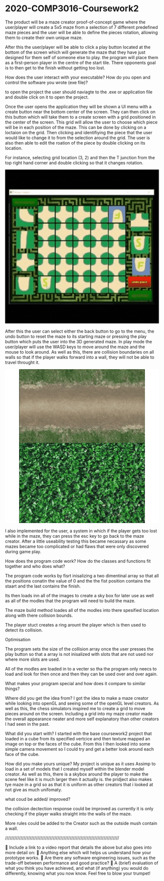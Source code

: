 # 2020-COMP3016-Coursework2

The product will be a maze creator proof-of-concept game where the user/player will create a 5x5 maze from a selection of 7 different predefined maze pieces and the user will be able to define the pieces rotation, allowing them to create their own unique maze.

After this the user/player will be able to click a play button located at the bottom of the screen which will generate the maze that they have just designed for them self of someone else to play. the program will place them as a first-person player in the centre of the start tile. There opponents goal is to then get to the finish without getting too lost.


How does the user interact with your executable? How do you open and control the software you wrote (exe file)?

to open the project the user should naviagte to the .exe or application file and double click on it to open the project.

Once the user opens the application they will be shown a UI menu with a create button near the bottom center of the screen.
They can then click on this button which will take them to a create screen with a grid positioned in the center of the screen. This grid will allow the user to choose which piece will be in each position of the maze. This can be done by clicking on a loctaion on the grid. Then clicking and identifiying the piece that the user would like to change it to from the selection around the grid. The user is also then able to edit the roation of the piece by double clicking on its location.

For instance, selecting grid location (3, 2) and then the T junction from the top right hand corner and double clicking so that it changes rotation.

![](resources/creator.gif)

After this the user can select either the back button to go to the menu, the undo button to reset the maze to its starting maze or pressing the play button which puts the user into the 3D generated maze. In play mode the user/player will use the WASD keys to move around the maze and the mouse to look around. As well as this, there are collision boundaries on all walls so that if the player walks forward into a wall, they will not be able to travel throught it.

![](resources/myFile.gif)

I also implemented for the user, a system in which if the player gets too lost while in the maze, they can  press the esc key to go back to the maze creator. After a little useability testing this became necassary as some mazes became too complicated or had flaws that were only discovered during game play.

How does the program code work? How do the classes and functions fit together and who does what?

The program code works by fisrt inisalizing a two dimentinal array so that all the positions conatin the value of 0 and the the fist position contains the staart and the last contains the finish.

Its then loads inn all of the images to create a sky box for later use as well as all of the modles that the program will  need to build the maze.

The maze build method loades all of the modles into there spesified location along with there collision bounds.

The player stuct creates a ring arount the player which is then used to detect its collision.

Optimisation

The program sets the size of the collision array once the user presses the play button so that a array is not inisalized with slots that are not used nor where more slots are used.

All of the modles are loaded in to a vecter so tha the program only neecs to load and look for then once and then they can be used over and over again.

What makes your program special and how does it compare to similar things? 

Where did you get the idea from?
I got the idea to make a maze creator while looking into openGL and seeing some of the openGL level creators. As well as this, the chess simulators inspired me to create a grid to move pieces around on the screen. Including a grid into my maze creator made the overall appearance neater and more self explanatory than other creators I had seen in the past.

What did you start with? 
I started with the base coursework2 project that loaded in a cube from its specified vertcice and then texture mapped an image on top or the faces of the cube. From this I then looked into some simple camera movement so I could try and get a better look around each face of the cube.

How did you make yours unique?
My project is unique as it uses Assimp to load in a set of models that I created myself within the blender model creator. As well as this, there is a skybox around the player to make the scene feel like it is much larger then it actually is. the pridject also makes tye maze in a grid so as that it is uniform as other creators that i looked at not give as much unifomaty. 

what coud be added/ improved?

the collision dectection response could be improved as currently it is only checking if the player walks straight into the walls of the maze.

More rules could be added to the Creator such as the outside mush contain a wall.

//////////////////////////////////////////////////////////////////////////

 Include a link to a video report that details the above but also goes into more detail on:
 Anything else which will helps us understand how your prototype works.
 Are there any software engineering issues, such as the trade-off between
performance and good practice?
 A (brief) evaluation of what you think you have achieved, and what (if anything)
you would do differently, knowing what you now know. Feel free to blow your
trumpet!